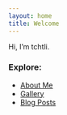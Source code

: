 ```yaml
---
layout: home
title: Welcome
---
```


Hi, I’m tchtli.

### Explore: 
- [About Me](/about.md)
- [Gallery](/gallery)
- [Blog Posts](/)
